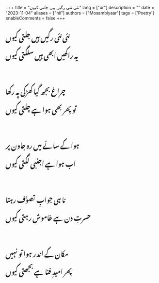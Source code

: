 +++
title = "نئی نئی رگیں ہیں جلتی کیوں"
lang = ["ur"]
description = ""
date = "2023-11-04"
aliases = ["hii"]
authors = ["Mosambiyaar"]
tags = ['Poetry']
enableComments = false
+++

<p style=" font-family: 'Noto Nastaliq Urdu'; font-size: 22px; line-height:2.7;"> 
    نئی نئی رگیں ہیں جلتی کیوں  <br>
    یہ راکھیں ابھی ہیں سلگتی کیوں <br><br> 
    چراغ بجھ گیا کھڑکی پہ رکھا <br>
    تو پِھر بھی ہوا ہے چلتی کیوں  <br><br>
    ہوا كے سائے میں رہ جاون پر <br>
    اب ہوا ہے اجنبی لگتی کیوں  <br><br>
    نا ہی جوابِ تصوُّف رہتا <br>
    حسرتِ دن ہے خاموش رہتی کیوں <br><br>
    مکان كے اندر ہوا تو نہیں <br>
    پِھر امیدِ فنا ہے بجھتی کیوں  <br>
<p>



